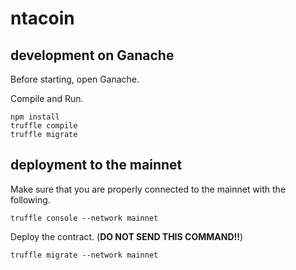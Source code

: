 # ntacoin

## development on Ganache

Before starting, open Ganache.

Compile and Run.

```
npm install
truffle compile
truffle migrate
```

## deployment to the mainnet

Make sure that you are properly connected to the mainnet with the following.

```
truffle console --network mainnet
```

Deploy the contract. (**DO NOT SEND THIS COMMAND!!**)

```
truffle migrate --network mainnet
```
